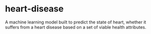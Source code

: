 # heart-disease
A machine learning model built to predict the state of heart, whether it suffers from a heart disease based on a set of viable health attributes.
